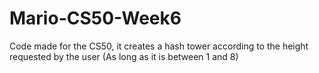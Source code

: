 # Mario-CS50-Week6
Code made for the CS50, it creates a hash tower according to the height requested by the user (As long as it is between 1 and 8)
